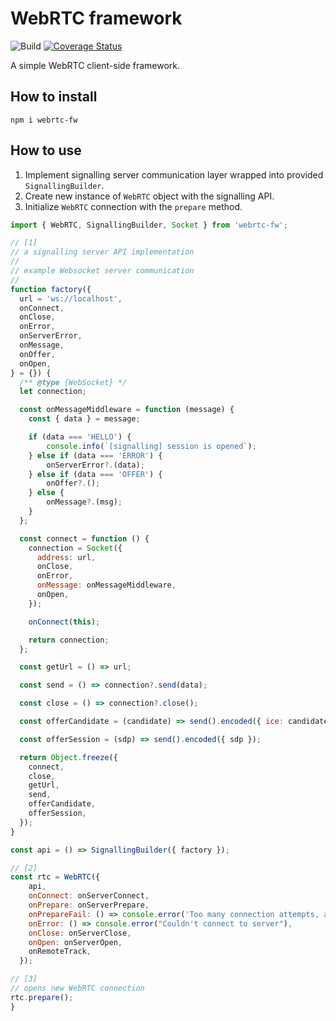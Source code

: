 # WebRTC framework

![Build](https://github.com/sergystepanov/webrtc-fw/workflows/build/badge.svg) [![Coverage Status](https://coveralls.io/repos/github/sergystepanov/webrtc-fw/badge.svg?branch=master)](https://coveralls.io/github/sergystepanov/webrtc-fw?branch=master)

A simple WebRTC client-side framework.

## How to install

```
npm i webrtc-fw
```

## How to use

1. Implement signalling server communication layer wrapped into provided `SignallingBuilder`.
2. Create new instance of `WebRTC` object with the signalling API.
3. Initialize `WebRTC` connection with the `prepare` method.

```javascript
import { WebRTC, SignallingBuilder, Socket } from 'webrtc-fw';

// [1]
// a signalling server API implementation
//
// example Websocket server communication
//
function factory({
  url = 'ws://localhost',
  onConnect,
  onClose,
  onError,
  onServerError,
  onMessage,
  onOffer,
  onOpen,
} = {}) {
  /** @type {WebSocket} */
  let connection;

  const onMessageMiddleware = function (message) {
    const { data } = message;

    if (data === 'HELLO') {
        console.info(`[signalling] session is opened`);
    } else if (data === 'ERROR') {
        onServerError?.(data);
    } else if (data === 'OFFER') {
        onOffer?.();
    } else {
        onMessage?.(msg);
    }
  };

  const connect = function () {
    connection = Socket({
      address: url,
      onClose,
      onError,
      onMessage: onMessageMiddleware,
      onOpen,
    });

    onConnect(this);

    return connection;
  };

  const getUrl = () => url;

  const send = () => connection?.send(data);

  const close = () => connection?.close();

  const offerCandidate = (candidate) => send().encoded({ ice: candidate });

  const offerSession = (sdp) => send().encoded({ sdp });

  return Object.freeze({
    connect,
    close,
    getUrl,
    send,
    offerCandidate,
    offerSession,
  });
}

const api = () => SignallingBuilder({ factory });

// [2]
const rtc = WebRTC({
    api,
    onConnect: onServerConnect,
    onPrepare: onServerPrepare,
    onPrepareFail: () => console.error('Too many connection attempts, aborting. Refresh page to try again'),
    onError: () => console.error("Couldn't connect to server"),
    onClose: onServerClose,
    onOpen: onServerOpen,
    onRemoteTrack,
  });

// [3]
// opens new WebRTC connection
rtc.prepare();
}
```
